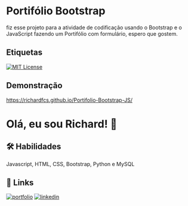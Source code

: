 
# Portifólio Bootstrap

fiz esse projeto para a atividade de codificação usando o Bootstrap e o JavaScript fazendo um Portifólio com formulário, espero que gostem.

## Etiquetas

[![MIT License](https://img.shields.io/badge/License-MIT-green.svg)](https://choosealicense.com/licenses/mit/)



## Demonstração

https://richardfcs.github.io/Portifolio-Bootstrap-JS/


# Olá, eu sou Richard! 👋


## 🛠 Habilidades
Javascript, HTML, CSS, Bootstrap, Python e MySQL


## 🔗 Links
[![portfolio](https://img.shields.io/badge/my_portfolio-000?style=for-the-badge&logo=ko-fi&logoColor=white)](https://portifolio-responsivo-olive.vercel.app/)
[![linkedin](https://img.shields.io/badge/linkedin-0A66C2?style=for-the-badge&logo=linkedin&logoColor=white)](https://www.google.com/url?q=https%3A%2F%2Fwww.linkedin.com%2Fin%2Frichard-fernando-74b688280%2F&sa=D&sntz=1&usg=AOvVaw0oivJLiLkhZakZGNkBOlDr)
